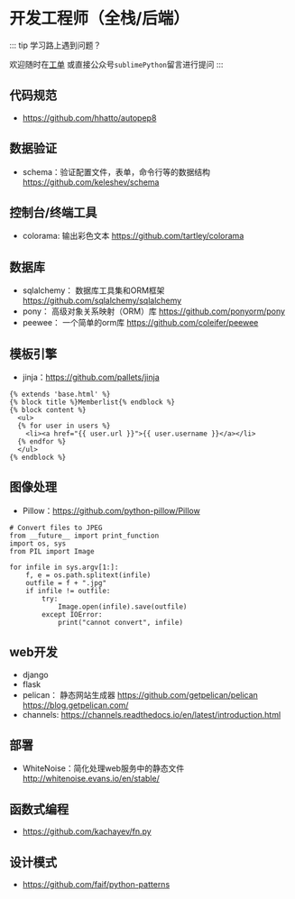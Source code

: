 # 开发工程师（全栈/后端）


::: tip 学习路上遇到问题？

欢迎随时在[工单](https://github.com/de8ug/spt/issues)
或直接公众号`sublimePython`留言进行提问
:::

## 代码规范

* https://github.com/hhatto/autopep8


## 数据验证

* schema：验证配置文件，表单，命令行等的数据结构 https://github.com/keleshev/schema

## 控制台/终端工具

* colorama: 输出彩色文本 https://github.com/tartley/colorama


## 数据库


* sqlalchemy： 数据库工具集和ORM框架 https://github.com/sqlalchemy/sqlalchemy
* pony： 高级对象关系映射（ORM）库 https://github.com/ponyorm/pony
* peewee： 一个简单的orm库 https://github.com/coleifer/peewee

## 模板引擎

* jinja：https://github.com/pallets/jinja

```
{% extends 'base.html' %}
{% block title %}Memberlist{% endblock %}
{% block content %}
  <ul>
  {% for user in users %}
    <li><a href="{{ user.url }}">{{ user.username }}</a></li>
  {% endfor %}
  </ul>
{% endblock %}
```

## 图像处理

* Pillow：https://github.com/python-pillow/Pillow

```
# Convert files to JPEG
from __future__ import print_function
import os, sys
from PIL import Image

for infile in sys.argv[1:]:
    f, e = os.path.splitext(infile)
    outfile = f + ".jpg"
    if infile != outfile:
        try:
            Image.open(infile).save(outfile)
        except IOError:
            print("cannot convert", infile)
```

## web开发

* django
* flask
* pelican： 静态网站生成器 https://github.com/getpelican/pelican  https://blog.getpelican.com/
* channels: https://channels.readthedocs.io/en/latest/introduction.html


## 部署

- WhiteNoise：简化处理web服务中的静态文件  http://whitenoise.evans.io/en/stable/

## 函数式编程

* https://github.com/kachayev/fn.py

## 设计模式

* https://github.com/faif/python-patterns
